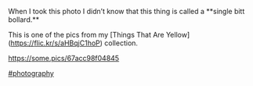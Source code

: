 When I took this photo I didn’t know that this thing is called a \*\*single bitt bollard.\*\*

This is one of the pics from my \[Things That Are Yellow\]([<span class="invisible">https://</span><span class="">flic.kr/s/aHBqjC1hoP</span><span class="invisible"></span>](https://flic.kr/s/aHBqjC1hoP)) collection.

[<span class="invisible">https://</span><span class="">some.pics/67acc98f04845</span><span class="invisible"></span>](https://some.pics/67acc98f04845)

 [\#<span>photography</span>](https://social.lol/tags/photography)